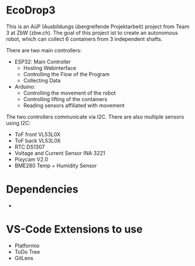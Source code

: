 # EcoDrop3
This is an AüP (Ausbildungs übergreifende Projektarbeit) project from Team 3 at ZbW (zbw.ch).
The goal of this project ist to create an autonomous robot, which can collect 6 containers from 3 independent shafts.

There are two main controllers:
- ESP32: Main Controller
    - Hosting Webinterface
    - Controlling the Flow of the Program
    - Collecting Data
- Arduino:
    - Controlling the movement of the robot
    - Controlling lifting of the containers
    - Reading sensors affiliated with movement

The two controllers communicate via I2C.
There are also multiple sensors using I2C:
- ToF front VL53L0X
- ToF back VL53L0X
- RTC DS1307
- Voltage and Current Sensor INA 3221 
- Pixycam V2.0
- BME280 Temp + Humidity Sensor



# Dependencies
- 


# VS-Code Extensions to use
- Platformio
- ToDo Tree
- GitLens

